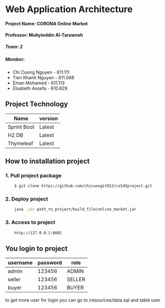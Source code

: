 # Web Application Architecture #

#### Project Name: CORONA Online Market
#### Professor: Muhyieddin  Al-Tarawneh
##### Team: 2 
##### Member: 
- Chi Cuong Nguyen - 611.111
- Tien Khanh Nguyen - 611.068
- Eman Mohamed - 611.113
- Elsabeth Assefa - 610.829

## Project Technology
| Name | version  |
| ------- | --- | 
| Sprint Boot | Latest | 
| H2 DB | Latest | 
| Thymeleaf | Latest |

## How to installation project
### 1. Pull project package
```sh
    $ git clone https://github.com/chicuongit913/cs545project.git
```

### 2. Deploy project
```sh
    java -jar path_to_project/build_file/online_market.jar
```
 
### 3. Access to project 
```sh
    http://127.0.0.1:8082
```
    
    
## You login to project
| username | password  | role|
| ------- | --- | ---|
| admin | 123456 | ADMIN |
| seller | 123456 | SELLER |
| buyer | 123456 | BUYER |

to get more user for login you can go to /resources/data.sql and table user